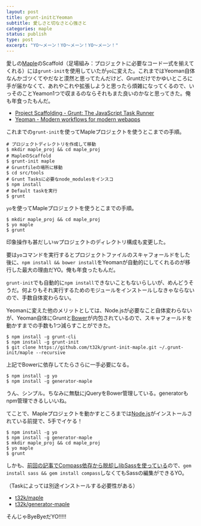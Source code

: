 ```yaml
---
layout: post
title: grunt-initとYeoman
subtitle: 愛しさと切なさと心強さと
categories: maple
status: publish
type: post
excerpt: "YO～メーン！YO～メーン！YO～メーン！"
---
```

愛しの[Maple](https://github.com/t32k/maple)のScaffold（足場組み：プロジェクトに必要なコード一式を揃えてくれる）には`grunt-init`を使用していたが`yo`に変えた。これまではYeoman自体なんかゴツくてやだなと漠然と思ってたんだけど、Gruntだけでかゆいところに手が届かなくて、あれやこれや拡張しようと思ったら煩雑になってくるので、いっそのことYeamon1つで収まるのならそれもまた良いのかなと思ってきた。俺も年食ったもんだ。

+ [Project Scaffolding - Grunt: The JavaScript Task Runner](http://gruntjs.com/project-scaffolding)
+ [Yeoman - Modern workflows for modern webapps](http://yeoman.io/)

これまでの`grunt-init`を使ってMapleプロジェクトを使うとこまでの手順。

```
# プロジェクトディレクトリを作成して移動
$ mkdir maple_proj && cd maple_proj
# MapleのScaffold
$ grunt-init maple
# Gruntfileの場所に移動
$ cd src/tools
# Grunt Tasksに必要なnode_modulesをインスコ
$ npm install
# Default taskを実行
$ grunt
```

`yo`を使ってMapleプロジェクトを使うとこまでの手順。

```
$ mkdir maple_proj && cd maple_proj
$ yo maple
$ grunt
```

印象操作も甚だしいｗプロジェクトのディレクトリ構成も変更した。

要は`yo`コマンドを実行するとプロジェクトファイルのスキャフォールドをした後に、`npm install && bower install`をYeomanが自動的にしてくれるのが移行した最大の理由だYO。俺も年食ったもんだ。

`grunt-init`でも自動的に`npm install`できないこともないらしいが、めんどうそうだ。何よりもそれ実行するためのモジュールをインストールしなきゃならないので、手数自体変わらない。

Yeomanに変えた他のメリットとしては、Node.jsが必要なこと自体変わらないが、Yeoman自体にGruntと[Bower](http://bower.io/)が内包されているので、スキャフォールドを動かすまでの手数も1つ減らすことができた。

```
$ npm install -g grunt-cli
$ npm install -g grunt-init
$ git clone https://github.com/t32k/grunt-init-maple.git ~/.grunt-init/maple --recursive
```
上記でBowerに依存してたらさらに一手必要になる。

```
$ npm install -g yo
$ npm install -g generator-maple
```
うん、シンプル。ちなみに無駄にjQueryをBower管理している。generatorもnpm管理できるしいいね。

てことで、Mapleプロジェクトを動かすところまでは[Node.js](http://nodejs.org/)がインストールされている前提で、5手でイケる！

```
$ npm install -g yo
$ npm install -g generator-maple
$ mkdir maple_proj && cd maple_proj
$ yo maple
$ grunt
```

しかも、[前回の記事でCompass依存から脱却しlibSassを使っている](http://t32k.me/mol/log/good-bye-compass-good-bye-ruby/)ので、`gem install sass && gem install compass`しなくてもSassの編集ができるYO。

（Taskによっては別途インストールする必要性がある）

+ [t32k/maple](https://github.com/t32k/maple)
+ [t32k/generator-maple](https://github.com/t32k/generator-maple)

そんじゃByeByeだYO!!!!!